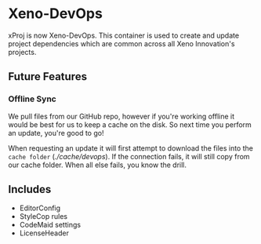# Xeno-DevOps

xProj is now Xeno-DevOps. This container is used to create and update project dependencies which are common across all Xeno Innovation's projects.

## Future Features
### Offline Sync
We pull files from our GitHub repo, however if you're working offline it would be best for us to keep a cache on the disk. So next time you perform an update, you're good to go!

When requesting an update it will first attempt to download the files into the ``cache folder`` (_./cache/devops_). If the connection fails, it will still copy from our cache folder. When all else fails, you know the drill.

## Includes
* EditorConfig
* StyleCop rules
* CodeMaid settings
* LicenseHeader
